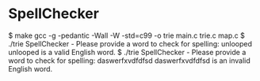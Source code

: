 # SpellChecker


$ make
  gcc -g -pedantic -Wall -W -std=c99 -o trie main.c trie.c map.c 
$ ./trie
  SpellChecker - Please provide a word to check for spelling: 
  unlooped
  unlooped is a valid English word.
$ ./trie
  SpellChecker - Please provide a word to check for spelling: 
  daswerfxvdfdfsd
  daswerfxvdfdfsd is an invalid English word. 
